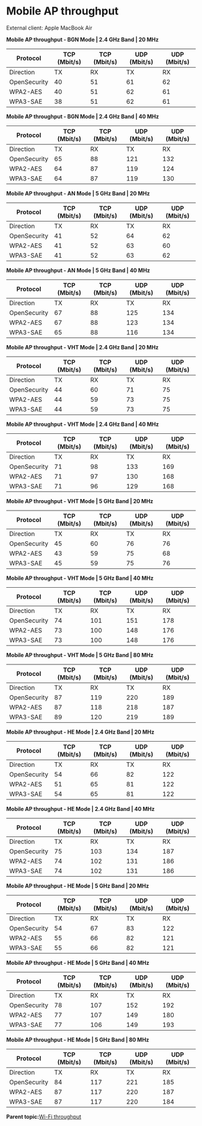 # Mobile AP throughput

External client: Apple MacBook Air

**Mobile AP throughput - BGN Mode | 2.4 GHz Band | 20 MHz**

|Protocol|TCP \(Mbit/s\)|TCP \(Mbit/s\)|UDP \(Mbit/s\)|UDP \(Mbit/s\)|
|--------|--------------|--------------|--------------|--------------|
|Direction|TX|RX|TX|RX|
|OpenSecurity|40|51|61|62|
|WPA2-AES|40|51|62|61|
|WPA3-SAE|38|51|62|61|

**Mobile AP throughput - BGN Mode | 2.4 GHz Band | 40 MHz**

|Protocol|TCP \(Mbit/s\)|TCP \(Mbit/s\)|UDP \(Mbit/s\)|UDP \(Mbit/s\)|
|--------|--------------|--------------|--------------|--------------|
|Direction|TX|RX|TX|RX|
|OpenSecurity|65|88|121|132|
|WPA2-AES|64|87|119|124|
|WPA3-SAE|64|87|119|130|

**Mobile AP throughput - AN Mode | 5 GHz Band | 20 MHz**

|Protocol|TCP \(Mbit/s\)|TCP \(Mbit/s\)|UDP \(Mbit/s\)|UDP \(Mbit/s\)|
|--------|--------------|--------------|--------------|--------------|
|Direction|TX|RX|TX|RX|
|OpenSecurity|41|52|64|62|
|WPA2-AES|41|52|63|60|
|WPA3-SAE|41|52|63|62|

**Mobile AP throughput - AN Mode | 5 GHz Band | 40 MHz**

|Protocol|TCP \(Mbit/s\)|TCP \(Mbit/s\)|UDP \(Mbit/s\)|UDP \(Mbit/s\)|
|--------|--------------|--------------|--------------|--------------|
|Direction|TX|RX|TX|RX|
|OpenSecurity|67|88|125|134|
|WPA2-AES|67|88|123|134|
|WPA3-SAE|65|88|116|134|

**Mobile AP throughput - VHT Mode | 2.4 GHz Band | 20 MHz**

|Protocol|TCP \(Mbit/s\)|TCP \(Mbit/s\)|UDP \(Mbit/s\)|UDP \(Mbit/s\)|
|--------|--------------|--------------|--------------|--------------|
|Direction|TX|RX|TX|RX|
|OpenSecurity|44|60|71|75|
|WPA2-AES|44|59|73|75|
|WPA3-SAE|44|59|73|75|

**Mobile AP throughput - VHT Mode | 2.4 GHz Band | 40 MHz**

|Protocol|TCP \(Mbit/s\)|TCP \(Mbit/s\)|UDP \(Mbit/s\)|UDP \(Mbit/s\)|
|--------|--------------|--------------|--------------|--------------|
|Direction|TX|RX|TX|RX|
|OpenSecurity|71|98|133|169|
|WPA2-AES|71|97|130|168|
|WPA3-SAE|71|96|129|168|

**Mobile AP throughput - VHT Mode | 5 GHz Band | 20 MHz**

|Protocol|TCP \(Mbit/s\)|TCP \(Mbit/s\)|UDP \(Mbit/s\)|UDP \(Mbit/s\)|
|--------|--------------|--------------|--------------|--------------|
|Direction|TX|RX|TX|RX|
|OpenSecurity|45|60|76|76|
|WPA2-AES|43|59|75|68|
|WPA3-SAE|45|59|75|76|

**Mobile AP throughput - VHT Mode | 5 GHz Band | 40 MHz**

|Protocol|TCP \(Mbit/s\)|TCP \(Mbit/s\)|UDP \(Mbit/s\)|UDP \(Mbit/s\)|
|--------|--------------|--------------|--------------|--------------|
|Direction|TX|RX|TX|RX|
|OpenSecurity|74|101|151|178|
|WPA2-AES|73|100|148|176|
|WPA3-SAE|73|100|148|176|

**Mobile AP throughput - VHT Mode | 5 GHz Band | 80 MHz**

|Protocol|TCP \(Mbit/s\)|TCP \(Mbit/s\)|UDP \(Mbit/s\)|UDP \(Mbit/s\)|
|--------|--------------|--------------|--------------|--------------|
|Direction|TX|RX|TX|RX|
|OpenSecurity|87|119|220|189|
|WPA2-AES|87|118|218|187|
|WPA3-SAE|89|120|219|189|

**Mobile AP throughput - HE Mode | 2.4 GHz Band | 20 MHz**

|Protocol|TCP \(Mbit/s\)|TCP \(Mbit/s\)|UDP \(Mbit/s\)|UDP \(Mbit/s\)|
|--------|--------------|--------------|--------------|--------------|
|Direction|TX|RX|TX|RX|
|OpenSecurity|54|66|82|122|
|WPA2-AES|51|65|81|122|
|WPA3-SAE|54|65|81|122|

**Mobile AP throughput - HE Mode | 2.4 GHz Band | 40 MHz**

|Protocol|TCP \(Mbit/s\)|TCP \(Mbit/s\)|UDP \(Mbit/s\)|UDP \(Mbit/s\)|
|--------|--------------|--------------|--------------|--------------|
|Direction|TX|RX|TX|RX|
|OpenSecurity|75|103|134|187|
|WPA2-AES|74|102|131|186|
|WPA3-SAE|74|102|131|186|

**Mobile AP throughput - HE Mode | 5 GHz Band | 20 MHz**

|Protocol|TCP \(Mbit/s\)|TCP \(Mbit/s\)|UDP \(Mbit/s\)|UDP \(Mbit/s\)|
|--------|--------------|--------------|--------------|--------------|
|Direction|TX|RX|TX|RX|
|OpenSecurity|54|67|83|122|
|WPA2-AES|55|66|82|121|
|WPA3-SAE|55|66|82|121|

**Mobile AP throughput - HE Mode | 5 GHz Band | 40 MHz**

|Protocol|TCP \(Mbit/s\)|TCP \(Mbit/s\)|UDP \(Mbit/s\)|UDP \(Mbit/s\)|
|--------|--------------|--------------|--------------|--------------|
|Direction|TX|RX|TX|RX|
|OpenSecurity|78|107|152|192|
|WPA2-AES|77|107|149|180|
|WPA3-SAE|77|106|149|193|

**Mobile AP throughput - HE Mode | 5 GHz Band | 80 MHz**

|Protocol|TCP \(Mbit/s\)|TCP \(Mbit/s\)|UDP \(Mbit/s\)|UDP \(Mbit/s\)|
|--------|--------------|--------------|--------------|--------------|
|Direction|TX|RX|TX|RX|
|OpenSecurity|84|117|221|185|
|WPA2-AES|87|117|220|187|
|WPA3-SAE|87|117|220|184|

**Parent topic:**[Wi-Fi throughput](../topics/wi-fi_throughput_04.md)

